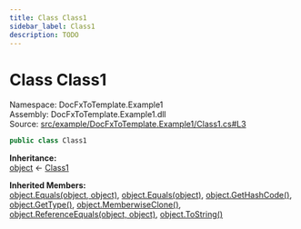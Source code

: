 ```yaml
---
title: Class Class1
sidebar_label: Class1
description: TODO
---
```


# Class Class1
Namespace: DocFxToTemplate.Example1   
Assembly: DocFxToTemplate.Example1.dll  
Source: [src/example/DocFxToTemplate.Example1/Class1.cs#L3](https://github.com/k-wojcik/DocFxToTemplate/blob/master/src/example/DocFxToTemplate.Example1/Class1.cs#L3)    
   

```csharp title="src/example/DocFxToTemplate.Example1/Class1.cs#L3" 
public class Class1
```

**Inheritance:**   
[object](https://learn.microsoft.com/dotnet/api/system.object) &lt;- 
[Class1](../DocFxToTemplate.Example1/Class1)   

**Inherited Members:**   
[object.Equals(object, object)](https://learn.microsoft.com/dotnet/api/system.object.equals#system-object-equals(system-object-system-object)), [object.Equals(object)](https://learn.microsoft.com/dotnet/api/system.object.equals#system-object-equals(system-object)), [object.GetHashCode()](https://learn.microsoft.com/dotnet/api/system.object.gethashcode), [object.GetType()](https://learn.microsoft.com/dotnet/api/system.object.gettype), [object.MemberwiseClone()](https://learn.microsoft.com/dotnet/api/system.object.memberwiseclone), [object.ReferenceEquals(object, object)](https://learn.microsoft.com/dotnet/api/system.object.referenceequals), [object.ToString()](https://learn.microsoft.com/dotnet/api/system.object.tostring)   

   

   

   

   

   

   

   